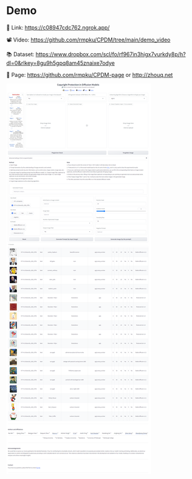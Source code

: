 # Demo 
🔗 Link: https://c08947cdc762.ngrok.app/        

📽️ Video: https://github.com/rmpku/CPDM/tree/main/demo_video

📚 Dataset: https://www.dropbox.com/scl/fo/rf967in3higx7vurkdy8p/h?dl=0&rlkey=8gu9h5gpq8am45znaixe7odye

📄 Page: https://github.com/rmpku/CPDM-page  or  http://zhouq.net

![Demo](https://github.com/rmpku/CPDM/blob/main/demo.png)


